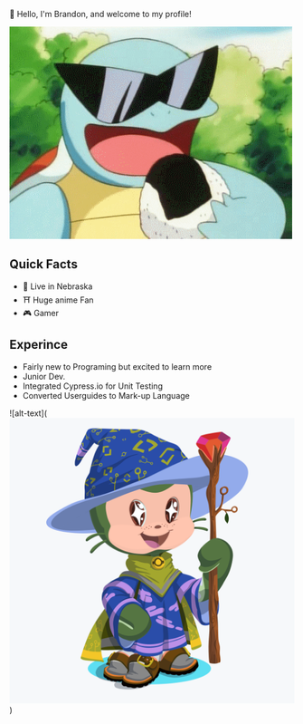 :wave: Hello, I'm Brandon, and welcome to my profile!

![Squirtle gif](https://github.com/ImNotOriginal/ImNotOriginal/blob/master/giphy.gif)

## Quick Facts
- 🌽 Live in Nebraska
- ⛩️ Huge anime Fan
- 🎮 Gamer

## Experince
- Fairly new to Programing but excited to learn more
- Junior Dev. 
- Integrated Cypress.io for Unit Testing
- Converted Userguides to Mark-up Language

![alt-text](![ImNotOriginal - Octocat](https://github.com/ImNotOriginal/ImNotOriginal/blob/master/octocat.png))

